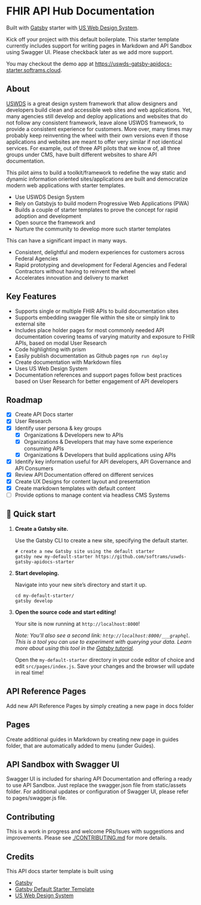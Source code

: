# FHIR API Hub Documentation

Built with [Gatsby](https://www.gatsbyjs.org/) starter with [US Web Design System](https://designsystem.digital.gov/).

Kick off your project with this default boilerplate. This starter template currently includes support for writing pages in Markdown and API Sandbox using Swagger UI. Please checkback later as we add more support.

You may checkout the demo app at https://uswds-gatsby-apidocs-starter.softrams.cloud.

## About

[USWDS](https://designsystem.digital.gov/) is a great design system framework that allow designers and developers build clean and accessible web sites and web applications. Yet, many agencies still develop and deploy applications and websites that do not follow any consistent framework, leave alone USWDS framework, to provide a consistent experience for customers. More over, many times may probably keep reinventing the wheel with their own versions even if those applications and websites are meant to offer very similar if not identical services. For example, out of three API pilots that we know of, all three groups under CMS, have built different websites to share API documentation.

This pilot aims to build a toolkit/framework to redefine the way static and dynamic information oriented sites/applications are built and democratize modern web applications with starter templates.

- Use USWDS Design System
- Rely on Gatsbyjs to build modern Progressive Web Applications (PWA)
- Builds a couple of starter templates to prove the concept for rapid adoption and development
- Open source the framework and
- Nurture the community to develop more such starter templates

This can have a significant impact in many ways.

- Consistent, delightful and modern experiences for customers across Federal Agencies
- Rapid prototyping and development for Federal Agencies and Federal Contractors without having to reinvent the wheel
- Accelerates innovation and delivery to market

## Key Features

- Supports single or multiple FHIR APIs to build documentation sites
- Supports embedding swagger file within the site or simply link to external site
- Includes place holder pages for most commonly needed API documentation covering teams of
  varying maturity and exposure to FHIR APIs, based on modal User Research
- Code highlighting with prism
- Easily publish documentation as Github pages `npm run deploy`
- Create documentation with Markdown files
- Uses US Web Design System
- Documentation references and support pages follow best practices based on User Research for better engagement of API developers

## Roadmap

- [x] Create API Docs starter
- [x] User Research
- [x] Identify user persona & key groups
  - [x] Organizations & Developers new to APIs
  - [x] Organizations & Developers that may have some experience consuming APIs
  - [x] Organizations & Developers that build applications using APIs
- [x] Identify key information useful for API developers, API Governance and API Consumers
- [x] Review API Documentation offered on different services
- [x] Create UX Designs for content layout and presentation
- [x] Create markdown templates with default content
- [ ] Provide options to manage content via headless CMS Systems

## 🚀 Quick start

1.  **Create a Gatsby site.**

    Use the Gatsby CLI to create a new site, specifying the default starter.

    ```shell
    # create a new Gatsby site using the default starter
    gatsby new my-default-starter https://github.com/softrams/uswds-gatsby-apidocs-starter
    ```

1.  **Start developing.**

    Navigate into your new site’s directory and start it up.

    ```shell
    cd my-default-starter/
    gatsby develop
    ```

1.  **Open the source code and start editing!**

    Your site is now running at `http://localhost:8000`!

    _Note: You'll also see a second link: _`http://localhost:8000/___graphql`_. This is a tool you can use to experiment with querying your data. Learn more about using this tool in the [Gatsby tutorial](https://www.gatsbyjs.org/tutorial/part-five/#introducing-graphiql)._

    Open the `my-default-starter` directory in your code editor of choice and edit `src/pages/index.js`. Save your changes and the browser will update in real time!

## API Reference Pages

Add new API Reference Pages by simply creating a new page in docs folder

## Pages

Create additional guides in Markdown by creating new page in guides folder, that are automatically added to menu (under Guides).

## API Sandbox with Swagger UI

Swagger UI is included for sharing API Documentation and offering a ready to use API Sandbox. Just replace the swagger.json file from static/assets folder. For additional updates or configuration of Swagger UI, please refer to pages/swagger.js file.

## Contributing

This is a work in progress and welcome PRs/Isues with suggestions and improvements. Please see [./CONTRIBUTING.md](./CONTRIBUTING.md) for more details.

## Credits

This API docs starter template is built using

- [Gatsby](https://www.gatsbyjs.org/)
- [Gatsby Default Starter Template](https://github.com/gatsbyjs/gatsby-starter-default)
- [US Web Design System](https://designsystem.digital.gov/)
